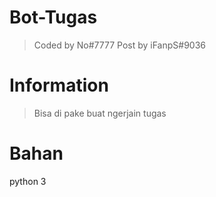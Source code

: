 # Bot-Tugas
>Coded by No#7777 Post by iFanpS#9036

# Information
>Bisa di pake buat ngerjain tugas

# Bahan
python 3
